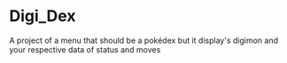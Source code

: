 # Digi_Dex
A project of a menu that should be a pokédex but it display's digimon and your respective data of status and moves
